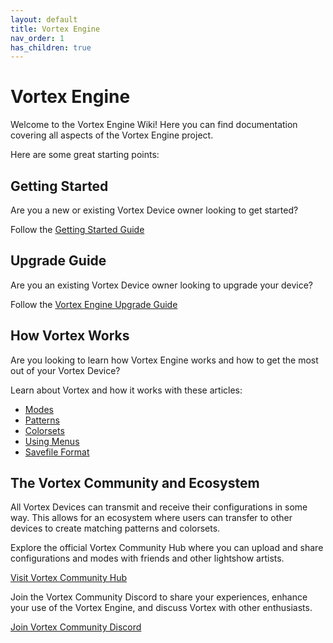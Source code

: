 ```yaml
---
layout: default
title: Vortex Engine
nav_order: 1
has_children: true
---
```


# Vortex Engine

Welcome to the Vortex Engine Wiki! Here you can find documentation covering all aspects of the Vortex Engine project.

Here are some great starting points:

## Getting Started

Are you a new or existing Vortex Device owner looking to get started?

Follow the [Getting Started Guide](getting_started.html)

## Upgrade Guide

Are you an existing Vortex Device owner looking to upgrade your device?

Follow the [Vortex Engine Upgrade Guide](upgrade_guide.html)

## How Vortex Works

Are you looking to learn how Vortex Engine works and how to get the most out of your Vortex Device?

Learn about Vortex and how it works with these articles:

 - [Modes](modes.html)
 - [Patterns](patterns.html)
 - [Colorsets](colorsets.html)
 - [Using Menus](menus.html)
 - [Savefile Format](savefile_format.html)

## The Vortex Community and Ecosystem

All Vortex Devices can transmit and receive their configurations in some way. This allows for an ecosystem where users can transfer to other devices to create matching patterns and colorsets.

Explore the official Vortex Community Hub where you can upload and share configurations and modes with friends and other lightshow artists.

[Visit Vortex Community Hub](https://vortex.community)

Join the Vortex Community Discord to share your experiences, enhance your use of the Vortex Engine, and discuss Vortex with other enthusiasts.

[Join Vortex Community Discord](https://discord.gg/FnbKjPgy)

